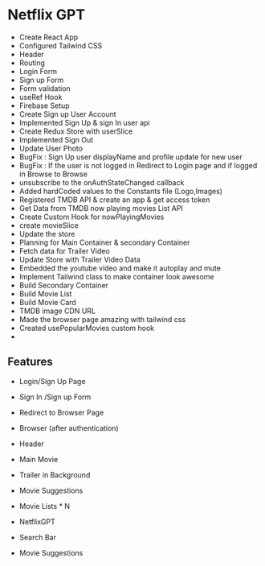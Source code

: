 # Netflix GPT

- Create React App
- Configured Tailwind CSS
- Header
- Routing
- Login Form
- Sign up Form
- Form validation
- useRef Hook
- Firebase Setup
- Create Sign up User Account
- Implemented Sign Up & sign In user api
- Create Redux Store with userSlice 
- Implemented Sign Out
- Update User Photo
- BugFix : Sign Up user displayName and profile update for new user 
- BugFix : If the user is not logged in Redirect to Login page and if logged in  Browse to Browse     
- unsubscribe to the  onAuthStateChanged callback
- Added hardCoded values to the Constants file (Logo,Images)
- Registered TMDB API & create an app & get access token
- Get Data from TMDB now playing movies List API
- Create Custom Hook for nowPlayingMovies
- create movieSlice
- Update the store
- Planning for Main Container & secondary Container
- Fetch data for Trailer Video
- Update Store with Trailer Video Data 
- Embedded the youtube video and make it autoplay and mute 
- Implement Tailwind class to make container look awesome 
- Build Secondary Container
- Build Movie List
- Build Movie Card
- TMDB image CDN URL
- Made the browser page amazing with tailwind css
- Created usePopularMovies custom hook
- 

## Features

- Login/Sign Up Page
- Sign In /Sign up Form
- Redirect to Browser Page
- Browser (after authentication)
- Header
- Main Movie
- Trailer in Background
- Movie Suggestions
- Movie Lists \* N

- NetflixGPT
- Search Bar
- Movie Suggestions
